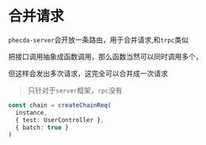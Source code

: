 # 合并请求

`phecda-server`会开放一条路由，用于合并请求,和`trpc`类似

把接口调用抽象成函数调用，那么函数当然可以同时调用多个，

但这样会发出多次请求，这完全可以合并成一次请求

> 只针对于`server`框架，`rpc`没有


```ts
const chain = createChainReq(
  instance,
  { test: UserController },
  { batch: true }
)
```

<!-- ## 案例

假设有一个`controller`：

```ts
@Controller('/base')
@Tag('test')
export class TestController {
  @Get('/get')
  async get() {
    return {
      data: 'test',
    }
  }

  @Post('/:test')
  async test(
    @Param('test') test: string,
    @Body('name') name: string,
    @Query('id') id: string
  ) {
    return `${test}-${name}-${id}`
  }
}
```

那么可以

```ts
import { createParallelReq, isError, useC } from 'phecda-client'
import axios from 'axios'
import { TestController } from './test.controller'
const instance = axios.create({
  baseURL: 'server url',
})
const chain = createChainReq(
  instance,
  { test: TestController },
  { batch: true }
)

const [res1, res2] = await Promise.all([
  chain.test.test('a', 'b', 'c'),
  chain.test.get(),
]) // 返回一个数组['a-b-c',{data:'test'}]

if (isError(res1))
  // 类型保护
  console.error(res1.message)
else console.log(res1)

if (isError(res2))
  console.error(res2.message)
else console.log(res2)
``` -->
